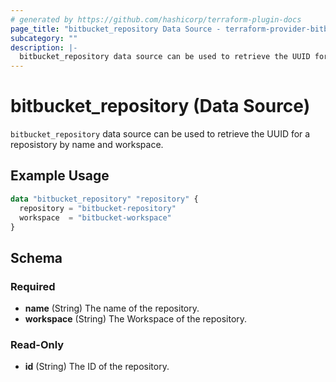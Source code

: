 ```yaml
---
# generated by https://github.com/hashicorp/terraform-plugin-docs
page_title: "bitbucket_repository Data Source - terraform-provider-bitbucket"
subcategory: ""
description: |-
  bitbucket_repository data source can be used to retrieve the UUID for a reposistory by name and workspace.
---
```


# bitbucket_repository (Data Source)

`bitbucket_repository` data source can be used to retrieve the UUID for a reposistory by name and workspace.

## Example Usage

```terraform
data "bitbucket_repository" "repository" {
  repository = "bitbucket-repository"
  workspace  = "bitbucket-workspace"
}
```

<!-- schema generated by tfplugindocs -->
## Schema

### Required

- **name** (String) The name of the repository.
- **workspace** (String) The Workspace of the repository.

### Read-Only

- **id** (String) The ID of the repository.


